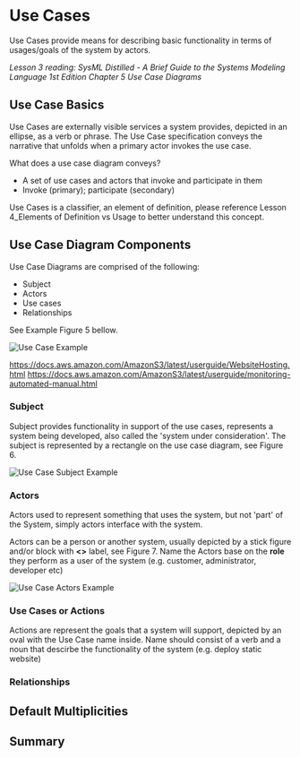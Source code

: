 # Use Cases

Use Cases provide means for describing basic functionality in terms of usages/goals of the system by actors.

*Lesson 3 reading: SysML Distilled - A Brief Guide to the Systems Modeling Language 1st Edition Chapter 5 Use Case Diagrams*

## Use Case Basics

Use Cases are externally visible services a system provides, depicted in an ellipse, as a verb or phrase. The Use Case specification conveys the narrative that unfolds when a primary actor invokes the use case.

What does a use case diagram conveys?
- A set of use cases and actors that invoke and participate in them
- Invoke (primary); participate (secondary)

Use Cases is a classifier, an element of definition, please reference Lesson 4_Elements of Definition vs Usage to better understand this concept.

## Use Case Diagram Components

Use Case Diagrams are comprised of the following:
- Subject
- Actors
- Use cases
- Relationships

See Example Figure 5 bellow.

![Use Case Example](https://github.com/kentmichae/AWS-Architecture-Model-Repository/blob/main/SysML%20Lessons/Lesson%20Views%20and%20SVGs/AWS%20Use%20Case%20Lesson%20-%20Use%20Case%20Example.svg)

<https://docs.aws.amazon.com/AmazonS3/latest/userguide/WebsiteHosting.html>
<https://docs.aws.amazon.com/AmazonS3/latest/userguide/monitoring-automated-manual.html>
### Subject

Subject provides functionality in support of the use cases, represents a system being developed, also called the 'system under consideration'. The subject is represented by a rectangle on the use case diagram, see Figure 6.

![Use Case Subject Example]()

### Actors

Actors used to represent something that uses the system, but not 'part' of the System, simply actors interface with the system. 

Actors can be a person or another system, usually depicted by a stick figure and/or block with **<<actor>>** label, see Figure 7. Name the Actors base on the **role** they perform as a user of the system (e.g. customer, administrator, developer etc)


![Use Case Actors Example]()
### Use Cases or Actions

Actions are represent the goals that a system will support, depicted by an oval with the Use Case name inside. Name should consist of a verb and a noun that descirbe the functionality of the system (e.g. deploy static website)


### Relationships


## Default Multiplicities

## Summary
